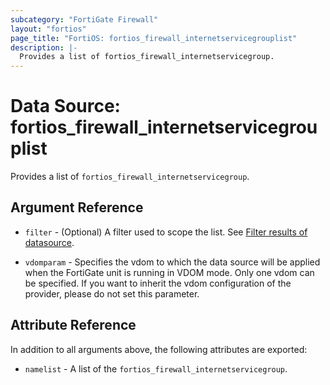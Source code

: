 ```yaml
---
subcategory: "FortiGate Firewall"
layout: "fortios"
page_title: "FortiOS: fortios_firewall_internetservicegrouplist"
description: |-
  Provides a list of fortios_firewall_internetservicegroup.
---
```


# Data Source: fortios_firewall_internetservicegrouplist
Provides a list of `fortios_firewall_internetservicegroup`.

## Argument Reference

* `filter` - (Optional) A filter used to scope the list. See [Filter results of datasource](https://registry.terraform.io/providers/fortinetdev/fortios/latest/docs/guides/fgt_filter).

* `vdomparam` - Specifies the vdom to which the data source will be applied when the FortiGate unit is running in VDOM mode. Only one vdom can be specified. If you want to inherit the vdom configuration of the provider, please do not set this parameter.

## Attribute Reference

In addition to all arguments above, the following attributes are exported:

* `namelist` -  A list of the `fortios_firewall_internetservicegroup`.
